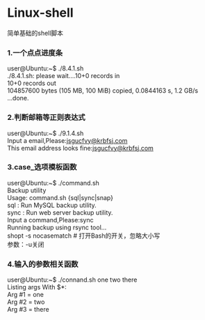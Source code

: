 # Linux-shell
简单基础的shell脚本

### 1.一个点点进度条
user@Ubuntu:~$ ./8.4.1.sh <br/>
./8.4.1.sh: please wait....10+0 records in<br/>
10+0 records out<br/>
104857600 bytes (105 MB, 100 MiB) copied, 0.0844163 s, 1.2 GB/s<br/>
...done.<br/>
### 2.判断邮箱等正则表达式
user@Ubuntu:~$ ./9.1.4.sh <br/>
Input a email,Please:jsgucfvy@krbfsj.com<br/>
This email address looks fine:jsgucfvy@krbfsj.com<br/>
### 3.case_选项模板函数
user@Ubuntu:~$ ./command.sh<br/>
Backup utility<br/>
Usage: command.sh {sql|sync|snap}<br/>
    sql : Run MySQL backup utility.<br/>
    sync : Run web server backup utility.<br/>
Input a command,Please:sync<br/>
Running backup using rsync tool...<br/>
shopt -s nocasematch   # 打开Bash的开关，忽略大小写<br/>
参数：-u关闭<br/>

### 4.输入的参数相关函数
user@Ubuntu:~$ ./connand.sh one two there<br/>
Listing args With $*:<br/>
Arg #1 = one<br/>
Arg #2 = two<br/>
Arg #3 = there<br/>

